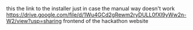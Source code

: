 this the link to the installer just in case the manual way doesn't work
https://drive.google.com/file/d/1Wu4GCd2gRewm2ryDULL0fXl9yWw2n-W2/view?usp=sharing
frontend of the hackathon website
